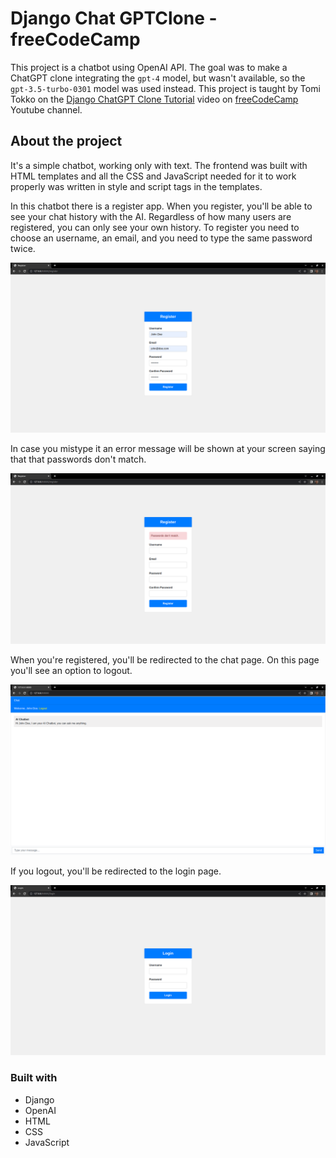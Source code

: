 # Django Chat GPTClone - freeCodeCamp

This project is a chatbot using OpenAI API. The goal was to make a ChatGPT clone integrating the `gpt-4` model, but wasn't available, so the `gpt-3.5-turbo-0301` model was used instead. This project is taught by Tomi Tokko on the [Django ChatGPT Clone Tutorial](https://www.youtube.com/watch?v=qrZGfBBlXpk) video on [freeCodeCamp](https://www.youtube.com/@freecodecamp) Youtube channel. 

## About the project

It's a simple chatbot, working only with text. The frontend was built with HTML templates and all the CSS and JavaScript needed for it to work properly was written in style and script tags in the templates.

In this chatbot there is a register app. When you register, you'll be able to see your chat history with the AI. Regardless of how many users are registered, you can only see your own history.
To register you need to choose an username, an email, and you need to type the same password twice.

![Register](./Images/register.png)

In case you mistype it an error message will be shown at your screen saying that that passwords don't match.

![Register Error](./Images/passwords_dont_match.png)

When you're registered, you'll be redirected to the chat page. On this page you'll see an option to logout.

![Chat](./Images/chat.png)

If you logout, you'll be redirected to the login page.

![Login](./Images/login.png)

### Built with

- Django
- OpenAI
- HTML
- CSS
- JavaScript
